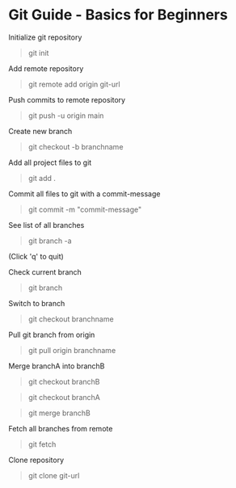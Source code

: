 # Git Guide - Basics for Beginners

Initialize git repository
> git init

Add remote repository
> git remote add origin git-url

Push commits to remote repository
> git push -u origin main

Create new branch
> git checkout -b branchname

Add all project files to git
> git add .

Commit all files to git with a commit-message
> git commit -m "commit-message"

See list of all branches
> git branch -a

(Click 'q' to quit)

Check current branch
> git branch

Switch to branch
> git checkout branchname

Pull git branch from origin
> git pull origin branchname

Merge branchA into branchB
> git checkout branchB

> git checkout branchA

> git merge branchB

Fetch all branches from remote
> git fetch

Clone repository
> git clone git-url

